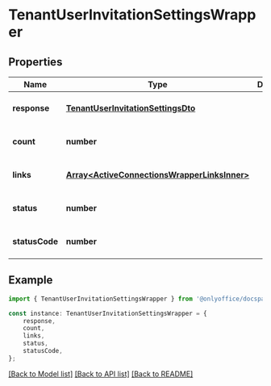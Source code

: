# TenantUserInvitationSettingsWrapper


## Properties

Name | Type | Description | Notes
------------ | ------------- | ------------- | -------------
**response** | [**TenantUserInvitationSettingsDto**](TenantUserInvitationSettingsDto.md) |  | [optional] [default to undefined]
**count** | **number** |  | [optional] [default to undefined]
**links** | [**Array&lt;ActiveConnectionsWrapperLinksInner&gt;**](ActiveConnectionsWrapperLinksInner.md) |  | [optional] [default to undefined]
**status** | **number** |  | [optional] [default to undefined]
**statusCode** | **number** |  | [optional] [default to undefined]

## Example

```typescript
import { TenantUserInvitationSettingsWrapper } from '@onlyoffice/docspace-api-sdk';

const instance: TenantUserInvitationSettingsWrapper = {
    response,
    count,
    links,
    status,
    statusCode,
};
```

[[Back to Model list]](../README.md#documentation-for-models) [[Back to API list]](../README.md#documentation-for-api-endpoints) [[Back to README]](../README.md)
